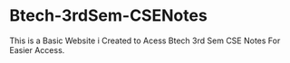# Btech-3rdSem-CSENotes

This is a Basic Website i Created to Acess Btech 3rd Sem CSE Notes For Easier Access.
